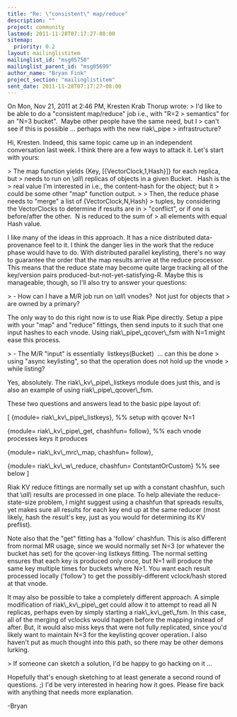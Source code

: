```yaml
---
title: "Re: \"consistent\" map/reduce"
description: ""
project: community
lastmod: 2011-11-28T07:17:27-08:00
sitemap:
  priority: 0.2
layout: mailinglistitem
mailinglist_id: "msg05750"
mailinglist_parent_id: "msg05699"
author_name: "Bryan Fink"
project_section: "mailinglistitem"
sent_date: 2011-11-28T07:17:27-08:00
---
```



On Mon, Nov 21, 2011 at 2:46 PM, Kresten Krab Thorup  wrote:
&gt; I'd like to be able to do a "consistent map/reduce" job i.e., with "R=2 
&gt; semantics" for an "N=3 bucket".  Maybe other people have the same need, but I 
&gt; can't see if this is possible ... perhaps with the new riak\\_pipe 
&gt; infrastructure?

Hi, Kresten. Indeed, this same topic came up in an independent
conversation last week. I think there are a few ways to attack it.
Let's start with yours:

&gt; The map function yields {Key, [{VectorClock,1,Hash}]} for each replica, but 
&gt; needs to run on \\*all\\* replicas of objects in a given Bucket.   Hash is the 
&gt; real value I'm interested in i.e., the content-hash for the object; but it 
&gt; could be some other "map" function output.
&gt;
&gt; Then, the reduce phase needs to "merge" a list of {VectorClock,N,Hash} 
&gt; tuples, by considering the VectorClocks to determine if results are in 
&gt; "conflict", or if one is before/after the other.  N is reduced to the sum of 
&gt; all elements with equal Hash value.

I like many of the ideas in this approach. It has a nice distributed
data-provenance feel to it. I think the danger lies in the work that
the reduce phase would have to do. With distributed parallel
keylisting, there's no way to guarantee the order that the map results
arrive at the reduce processor. This means that the reduce state may
become quite large tracking all of the key/version pairs
produced-but-not-yet-satisfying-R. Maybe this is manageable, though,
so I'll also try to answer your questions:

&gt; - How can I have a M/R job run on \\*all\\* vnodes?  Not just for objects that 
&gt; are owned by a primary?

The only way to do this right now is to use Riak Pipe directly. Setup
a pipe with your "map" and "reduce" fittings, then send inputs to it
such that one input hashes to each vnode. Using riak\\_pipe\\_qcover\\_fsm
with N=1 might ease this process.

&gt; - The M/R "input" is essentially  listkeys(Bucket)  ... can this be done 
&gt; using "async keylisting", so that the operation does not hold up the vnode 
&gt; while listing?

Yes, absolutely. The riak\\_kv\\_pipe\\_listkeys module does just this, and
is also an example of using riak\\_pipe\\_qcover\\_fsm.

These two questions and answers lead to the basic pipe layout of:

[
 {module= riak\\_kv\\_pipe\\_listkeys}, %% setup with qcover N=1

 {module= riak\\_kv\\_pipe\\_get,
 chashfun= follow}, %% each vnode processes keys it produces

 {module= riak\\_kv\\_mrc\\_map,
 chashfun= follow},

 {module= riak\\_kv\\_w\\_reduce,
 chashfun= ContstantOrCustom} %% see below
]

Riak KV reduce fittings are normally set up with a constant chashfun,
such that \\*all\\* results are processed in one place. To help alleviate
the reduce-state-size problem, I might suggest using a chashfun that
spreads results, yet makes sure all results for each key end up at the
same reducer (most likely, hash the result's key, just as you would
for determining its KV preflist).

Note also that the "get" fitting has a 'follow' chashfun. This is
also different from normal MR usage, since we would normally set N=3
(or whatever the bucket has set) for the qcover-ing listkeys fitting.
The normal setting ensures that each key is produced only once, but
N=1 will produce the same key multiple times for buckets where N&gt;1.
You want each result processed locally ('follow') to get the
possibly-different vclock/hash stored at that vnode.

It may also be possible to take a completely different approach. A
simple modification of riak\\_kv\\_pipe\\_get could allow it to attempt to
read all N replicas, perhaps even by simply starting a
riak\\_kv\\_get\\_fsm. In this case, all of the merging of vclocks would
happen before the mapping instead of after. But, it would also miss
keys that were not fully replicated, since you'd likely want to
maintain N=3 for the keylisting qcover operation. I also haven't put
as much thought into this path, so there may be other demons lurking.

&gt; If someone can sketch a solution, I'd be happy to go hacking on it ...

Hopefully that's enough sketching to at least generate a second round
of questions. ;) I'd be very interested in hearing how it goes.
Please fire back with anything that needs more explanation.

-Bryan

